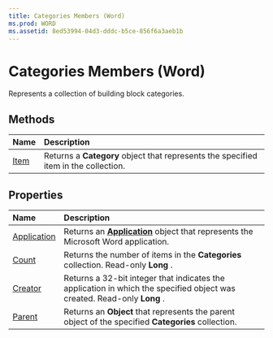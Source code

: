 ```yaml
---
title: Categories Members (Word)
ms.prod: WORD
ms.assetid: 8ed53994-04d3-dddc-b5ce-856f6a3aeb1b
---
```



# Categories Members (Word)
Represents a collection of building block categories.

## Methods



|**Name**|**Description**|
|:-----|:-----|
|[Item](categories-item-method-word.md)|Returns a  **Category** object that represents the specified item in the collection.|

## Properties



|**Name**|**Description**|
|:-----|:-----|
|[Application](categories-application-property-word.md)|Returns an  **[Application](application-object-word.md)** object that represents the Microsoft Word application.|
|[Count](categories-count-property-word.md)|Returns the number of items in the  **Categories** collection. Read-only **Long** .|
|[Creator](categories-creator-property-word.md)|Returns a 32-bit integer that indicates the application in which the specified object was created. Read-only  **Long** .|
|[Parent](categories-parent-property-word.md)|Returns an  **Object** that represents the parent object of the specified **Categories** collection.|

